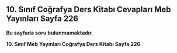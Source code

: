 ## 10. Sınıf Coğrafya Ders Kitabı Cevapları Meb Yayınları Sayfa 226

**Bu sayfada soru bulunmamaktadır.**

**10. Sınıf Meb Yayınları Coğrafya Ders Kitabı Sayfa 226**